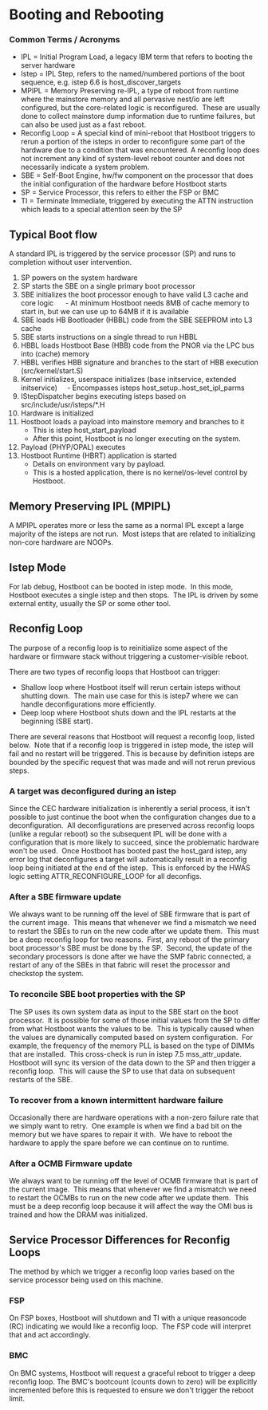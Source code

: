 # Booting and Rebooting


### Common Terms / Acronyms
- IPL = Initial Program Load, a legacy IBM term that refers to booting the server hardware
- Istep = IPL Step, refers to the named/numbered portions of the boot sequence, e.g. istep 6.6 is host_discover_targets
- MPIPL = Memory Preserving re-IPL, a type of reboot from runtime where the mainstore memory and all pervasive nest/io are left configured, but the core-related logic is reconfigured.  These are usually done to collect mainstore dump information due to runtime failures, but can also be used just as a fast reboot.
- Reconfig Loop = A special kind of mini-reboot that Hostboot triggers to rerun a portion of the isteps in order to reconfigure some part of the hardware due to a condition that was encountered. A reconfig loop does not increment any kind of system-level reboot counter and does not necessarily indicate a system problem.
- SBE = Self-Boot Engine, hw/fw component on the processor that does the initial configuration of the hardware before Hostboot starts
- SP = Service Processor, this refers to either the FSP or BMC
- TI = Terminate Immediate, triggered by executing the ATTN instruction which leads to a special attention seen by the SP


## Typical Boot flow
A standard IPL is triggered by the service processor (SP) and runs to completion without user intervention.
1. SP powers on the system hardware
2. SP starts the SBE on a single primary boot processor
3. SBE initializes the boot processor enough to have valid L3 cache and core logic  
   - At minimum Hostboot needs 8MB of cache memory to start in, but we can use up to 64MB if it is available 
4. SBE loads HB Bootloader (HBBL) code from the SBE SEEPROM into L3 cache
5. SBE starts instructions on a single thread to run HBBL
6. HBBL loads Hostboot Base (HBB) code from the PNOR via the LPC bus into (cache) memory
7. HBBL verifies HBB signature and branches to the start of HBB execution (src/kernel/start.S)
8. Kernel initializes, userspace initializes (base initservice, extended initservice)
    - Encompasses isteps host_setup..host_set_ipl_parms
9. IStepDispatcher begins executing isteps based on src/include/usr/isteps/*.H
10. Hardware is initialized
11. Hostboot loads a payload into mainstore memory and branches to it
    - This is istep host_start_payload
    - After this point, Hostboot is no longer executing on the system.
12. Payload (PHYP/OPAL) executes
13. Hostboot Runtime (HBRT) application is started
    - Details on environment vary by payload.
    - This is a hosted application, there is no kernel/os-level control by Hostboot.

## Memory Preserving IPL (MPIPL)
A MPIPL operates more or less the same as a normal IPL except a large majority of the isteps are not run.  Most isteps that are related to initializing non-core hardware are NOOPs.


## Istep Mode
For lab debug, Hostboot can be booted in istep mode.  In this mode, Hostboot executes a single istep and then stops.  The IPL is driven by some external entity, usually the SP or some other tool.


## Reconfig Loop
The purpose of a reconfig loop is to reinitialize some aspect of the hardware or firmware stack without triggering a customer-visible reboot.


There are two types of reconfig loops that Hostboot can trigger:
- Shallow loop where Hostboot itself will rerun certain isteps without shutting down.  The main use case for this is istep7 where we can handle deconfigurations more efficiently.
- Deep loop where Hostboot shuts down and the IPL restarts at the beginning (SBE start).


There are several reasons that Hostboot will request a reconfig loop, listed below.  Note that if a reconfig loop is triggered in istep mode, the istep will fail and no restart will be triggered.  This is because by definition isteps are bounded by the specific request that was made and will not rerun previous steps.


### A target was deconfigured during an istep
Since the CEC hardware initialization is inherently a serial process, it isn't possible to just continue the boot when the configuration changes due to a deconfiguration.  All deconfigurations are preserved across reconfig loops (unlike a regular reboot) so the subsequent IPL will be done with a configuration that is more likely to succeed, since the problematic hardware won't be used.  Once Hostboot has booted past the host_gard istep, any error log that deconfigures a target will automatically result in a reconfig loop being initiated at the end of the istep.  This is enforced by the HWAS logic setting ATTR_RECONFIGURE_LOOP for all deconfigs.


### After a SBE firmware update
We always want to be running off the level of SBE firmware that is part of the current image.  This means that whenever we find a mismatch we need to restart the SBEs to run on the new code after we update them.  This must be a deep reconfig loop for two reasons.  First, any reboot of the primary boot processor's SBE must be done by the SP.  Second, the update of the secondary processors is done after we have the SMP fabric connected, a restart of any of the SBEs in that fabric will reset the processor and checkstop the system.
 
### To reconcile SBE boot properties with the SP
The SP uses its own system data as input to the SBE start on the boot processor.  It is possible for some of those initial values from the SP to differ from what Hostboot wants the values to be.  This is typically caused when the values are dynamically computed based on system configuration.  For example, the frequency of the memory PLL is based on the type of DIMMs that are installed.  This cross-check is run in istep 7.5 mss_attr_update.  Hostboot will sync its version of the data down to the SP and then trigger a reconfig loop.  This will cause the SP to use that data on subsequent restarts of the SBE.


### To recover from a known intermittent hardware failure
Occasionally there are hardware operations with a non-zero failure rate that we simply want to retry.  One example is when we find a bad bit on the memory but we have spares to repair it with.  We have to reboot the hardware to apply the spare before we can continue on to runtime.


### After a OCMB Firmware update
We always want to be running off the level of OCMB firmware that is part of the current image.  This means that whenever we find a mismatch we need to restart the OCMBs to run on the new code after we update them.  This must be a deep reconfig loop because it will affect the way the OMI bus is trained and how the DRAM was initialized.


## Service Processor Differences for Reconfig Loops
The method by which we trigger a reconfig loop varies based on the service processor being used on this machine.


### FSP
On FSP boxes, Hostboot will shutdown and TI with a unique reasoncode (RC) indicating we would like a reconfig loop.  The FSP code will interpret that and act accordingly.


### BMC
On BMC systems, Hostboot will request a graceful reboot to trigger a deep reconfig loop.  The BMC's bootcount (counts down to zero) will be explicitly incremented before this is requested to ensure we don't trigger the reboot limit.


